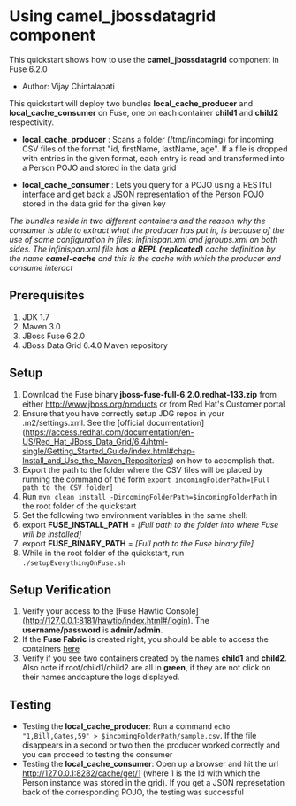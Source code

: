 Using __camel_jbossdatagrid__ component
===========================================================
This quickstart shows how to use the __camel_jbossdatagrid__ component in Fuse 6.2.0
* Author: Vijay Chintalapati

This quickstart will deploy two bundles __local_cache_producer__ and __local_cache_consumer__ on Fuse, one on each container __child1__ and __child2__ respectivity.

* __local_cache_producer__ : Scans a folder (/tmp/incoming) for incoming CSV files of the format "id, firstName, lastName, age". If a file is dropped with entries in the given format, each entry is read and transformed into a Person POJO and stored in the data grid

* __local_cache_consumer__ : Lets you query for a POJO using a RESTful interface and get back  a JSON representation of the Person POJO stored in the data grid for the given key
 
_The bundles reside in two different containers and the reason why the consumer is able to extract what the producer has put in, is because of the use of same configuration in files: infinispan.xml and jgroups.xml on both sides. The infinispan.xml file has a **REPL (replicated)** cache definition by the name **camel-cache** and this is the cache with which the producer and consume interact_

Prerequisites
-------------
1. JDK 1.7 
2. Maven 3.0
3. JBoss Fuse 6.2.0
4. JBoss Data Grid 6.4.0 Maven repository

Setup
-----
1. Download the Fuse binary __jboss-fuse-full-6.2.0.redhat-133.zip__ from either http://www.jboss.org/products or from Red Hat's Customer portal
2. Ensure that you have correctly setup JDG repos in your .m2/settings.xml. See the [official documentation] (https://access.redhat.com/documentation/en-US/Red_Hat_JBoss_Data_Grid/6.4/html-single/Getting_Started_Guide/index.html#chap-Install_and_Use_the_Maven_Repositories) on how to accomplish that.
3. Export the path to the folder where the CSV files will be placed by running the command of the form `export incomingFolderPath=[Full path to the CSV folder]`
4. Run `mvn clean install -DincomingFolderPath=$incomingFolderPath` in the root folder of the quickstart
5. Set the following two environment variables in the same shell: 
  1. export __FUSE_INSTALL_PATH__ = _[Full path to the folder into where Fuse will be installed]_ 
  2. export __FUSE_BINARY_PATH__ = _[Full path to the Fuse binary file]_ 
6. While in the root folder of the quickstart, run `./setupEverythingOnFuse.sh`

Setup Verification 
------------------
1. Verify your access to the [Fuse Hawtio Console] (http://127.0.0.1:8181/hawtio/index.html#/login). The __username/password__ is __admin/admin__.
2. If the __Fuse Fabric__ is created right, you should be able to access the containers [here](http://127.0.0.1:8181/hawtio/index.html#/fabric/containers)
3. Verify if you see two containers created by the names __child1__ and __child2__. Also note if root/child1/child2 are all in __green__, if they are not click on their names andcapture the logs displayed.  

Testing
-------

* Testing the __local_cache_producer__: Run a command `echo "1,Bill,Gates,59" > $incomingFolderPath/sample.csv`. If the file disappears in a second or two then the producer worked correctly and you can proceed to testing the consumer
* Testing the __local_cache_consumer__: Open up a browser and hit the url http://127.0.0.1:8282/cache/get/1 (where 1 is the Id with which the Person instance was stored in the grid). If you get a JSON represetation back of the corresponding POJO, the testing was successful
